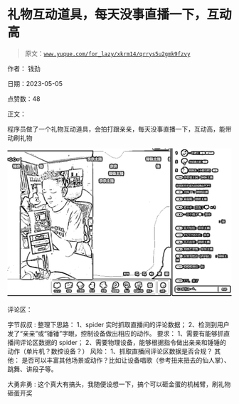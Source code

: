# 礼物互动道具，每天没事直播一下，互动高

> 原文：[`www.yuque.com/for_lazy/xkrm14/qrrys5u2gmk9fzvy`](https://www.yuque.com/for_lazy/xkrm14/qrrys5u2gmk9fzvy)

作者： 钱劲

日期：2023-05-05

点赞数：48

正文：

程序员做了一个礼物互动道具，会拍打跟亲亲，每天没事直播一下，互动高，能带动刷礼物

![](img/a514cdb4affa8c0ed2658a958707ef81.png)

评论区：

字节叔叔 : 整理下思路： 1、spider 实时抓取直播间的评论数据； 2、检测到用户发了“亲亲”或“锤锤”字眼，控制设备做出相应的动作。 要求： 1、需要有能够抓直播间评论区数据的 spider； 2、需要物理设备，能够根据指令做出亲亲和锤锤的动作（单片机？数控设备？） 风险： 1、抓取直播间评论区数据是否合规？ 其他： 是否可以丰富其他场景或动作？比如让设备唱歌（参考扭来扭去的仙人掌）、跳舞、讲段子等。

大勇非勇 : 这个真大有搞头，我随便设想一下，搞个可以砸金蛋的机械臂，刷礼物砸蛋开奖

